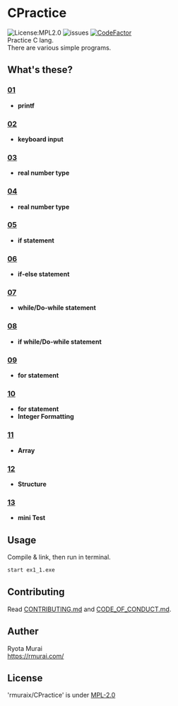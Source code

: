# CPractice  
![License:MPL2.0](https://img.shields.io/github/license/rmuraix/CPractice)
![issues](https://img.shields.io/github/issues/rmuraix/CPractice) [![CodeFactor](https://www.codefactor.io/repository/github/rmuraix/cpractice/badge)](https://www.codefactor.io/repository/github/rmuraix/cpractice)  
Practice C lang.  
There are various simple programs.  
## What's these?  
### [01](/01/)  
- **printf**  
### [02](/02/)  
- **keyboard input**  
### [03](/03/)  
- **real number type**
### [04](/04/)  
- **real number type**
### [05](/05/)  
- **if statement**
### [06](/06/)  
- **if-else statement**
### [07](/07/)  
- **while/Do-while statement**
### [08](/08/)  
- **if while/Do-while statement**
### [09](/09/)  
- **for statement**
### [10](/10/)  
- **for statement**
- **Integer Formatting**  
### [11](/11/)  
- **Array** 
### [12](/12/)  
- **Structure**
### [13](/13/)  
- **mini Test**   
## Usage  
Compile & link, then run in terminal.
```bash
start ex1_1.exe
```
## Contributing  
Read [CONTRIBUTING.md](/CONTRIBUTING.md) and [CODE_OF_CONDUCT.md](/CODE_OF_CONDUCT.md).  
## Auther  
 Ryota Murai  
 https://rmurai.com/  
## License  
 'rmuraix/CPractice' is under [MPL-2.0](https://www.mozilla.org/en-US/MPL/2.0/)  
